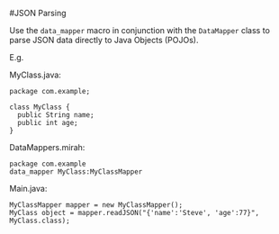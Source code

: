 #JSON Parsing

Use the `data_mapper` macro in conjunction with the `DataMapper` class to parse JSON data directly to Java Objects (POJOs).

E.g.

MyClass.java:

~~~
package com.example;

class MyClass {
  public String name;
  public int age;
}
~~~

DataMappers.mirah:

~~~
package com.example
data_mapper MyClass:MyClassMapper
~~~

Main.java:

~~~
MyClassMapper mapper = new MyClassMapper();
MyClass object = mapper.readJSON("{'name':'Steve', 'age':77}", MyClass.class);
~~~

